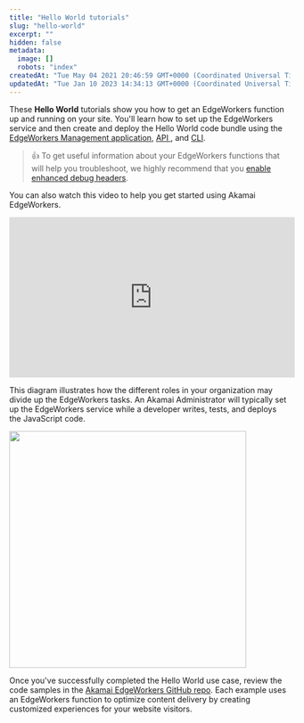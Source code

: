 ```yaml
---
title: "Hello World tutorials"
slug: "hello-world"
excerpt: ""
hidden: false
metadata: 
  image: []
  robots: "index"
createdAt: "Tue May 04 2021 20:46:59 GMT+0000 (Coordinated Universal Time)"
updatedAt: "Tue Jan 10 2023 14:34:13 GMT+0000 (Coordinated Universal Time)"
---
```

These **Hello World** tutorials show you how to get an EdgeWorkers function up and running on your site. You'll learn how to set up the EdgeWorkers service and then create and deploy the Hello World code bundle using the [EdgeWorkers Management application](hello-world-edgeworkers-management-application.md), [API ](api-hello-world.md), and [CLI](cli-hello-world.md).

> 👍 To get useful information about your EdgeWorkers functions that will help you troubleshoot, we highly recommend that you [enable enhanced debug headers](enable-enhanced-debug-headers.md).

You can also watch this video to help you get started using Akamai EdgeWorkers.

<iframe width="512" height="288" src="https://www.youtube.com/embed/1DWj06cLE-I?list=PLDlttLRccCk5klAIiA5UlAWUsUFW8r7RN" title="Intro to Akamai EdgeWorkers" frameborder="0" allow="accelerometer; autoplay; clipboard-write; encrypted-media; gyroscope; picture-in-picture; web-share" allowfullscreen></iframe>


This diagram illustrates how the different roles in your organization may divide up the EdgeWorkers tasks. An Akamai Administrator will typically set up the EdgeWorkers service while a developer writes, tests, and deploys the JavaScript code.

<img src= "https://techdocs.akamai.com/edgeworkers/img/get-started-edgeworkers-service-v1.png" height="425"/>

Once you've successfully completed the Hello World use case, review the code samples in the [Akamai EdgeWorkers GitHub repo](https://github.com/akamai/edgeworkers-examples/tree/master/edgecompute/examples). Each example uses an EdgeWorkers function to optimize content delivery by creating customized experiences for your website visitors.
